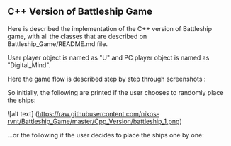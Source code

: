 
## C++ Version of Battleship Game

Here is described the implementation of the C++ version of Battleship game, with all the classes that are described on Battleship_Game/README.md file. 

User player object is named as "U" and PC player object is named as "Digital_Mind". 

Here the game flow is described step by step through screenshots :

So initially, the following are printed if the user chooses to randomly place the ships:

![alt text] (https://raw.githubusercontent.com/nikos-rvnt/Battleship_Game/master/Cpp_Version/battleship_1.png) 


...or the following if the user decides to place the ships one by one:


